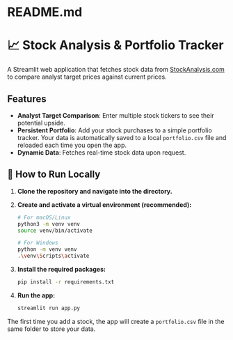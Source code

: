 # README.md

# 📈 Stock Analysis & Portfolio Tracker

A Streamlit web application that fetches stock data from [StockAnalysis.com](https://stockanalysis.com/) to compare analyst target prices against current prices.

## Features

-   **Analyst Target Comparison**: Enter multiple stock tickers to see their potential upside.
-   **Persistent Portfolio**: Add your stock purchases to a simple portfolio tracker. Your data is automatically saved to a local `portfolio.csv` file and reloaded each time you open the app.
-   **Dynamic Data**: Fetches real-time stock data upon request.

## 🚀 How to Run Locally

1.  **Clone the repository and navigate into the directory.**

2.  **Create and activate a virtual environment (recommended):**
    ```bash
    # For macOS/Linux
    python3 -m venv venv
    source venv/bin/activate

    # For Windows
    python -m venv venv
    .\venv\Scripts\activate
    ```

3.  **Install the required packages:**
    ```bash
    pip install -r requirements.txt
    ```

4.  **Run the app:**
    ```bash
    streamlit run app.py
    ```
The first time you add a stock, the app will create a `portfolio.csv` file in the same folder to store your data.
